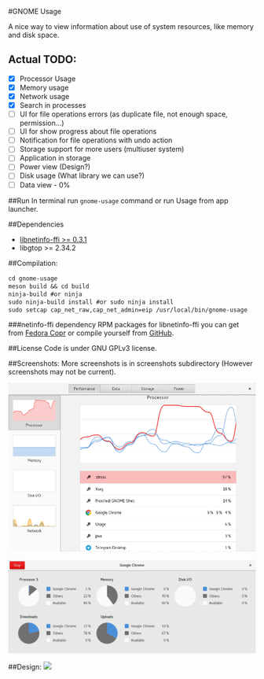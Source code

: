 #GNOME Usage

A nice way to view information about use of system resources, like memory and disk space.

## Actual TODO:
- [x] Processor Usage
- [x] Memory usage
- [x] Network usage
- [x] Search in processes 
- [ ] UI for file operations errors (as duplicate file, not enough space, permission...)
- [ ] UI for show progress about file operations
- [ ] Notification for file operations with undo action
- [ ] Storage support for more users (multiuser system)
- [ ] Application in storage 
- [ ] Power view (Design?)
- [ ] Disk usage (What library we can use?)
- [ ] Data view - 0%

##Run
In terminal run ```gnome-usage``` command or run Usage from app launcher.

##Dependencies
- [libnetinfo-ffi >= 0.3.1](https://github.com/kaegi/netinfo-ffi)
- libgtop >= 2.34.2

##Compilation:
```
cd gnome-usage
meson build && cd build
ninja-build #or ninja
sudo ninja-build install #or sudo ninja install
sudo setcap cap_net_raw,cap_net_admin=eip /usr/local/bin/gnome-usage
```

###netinfo-ffi dependency
RPM packages for libnetinfo-ffi you can get from [Fedora Copr](https://copr.fedorainfracloud.org/coprs/pstetka/gnome-usage/packages/)
or compile yourself from [GitHub](https://github.com/kaegi/netinfo-ffi).

##License
Code is under GNU GPLv3 license.

##Screenshots:
More screenshots is in screenshots subdirectory (However screenshots may not be current).

![Screenshot](screenshots/screenshot11.png?raw=true )

![Screenshot](screenshots/screenshot10.png?raw=true )

##Design:
<img src="https://raw.githubusercontent.com/gnome-design-team/gnome-mockups/master/usage/usage-wires.png">
